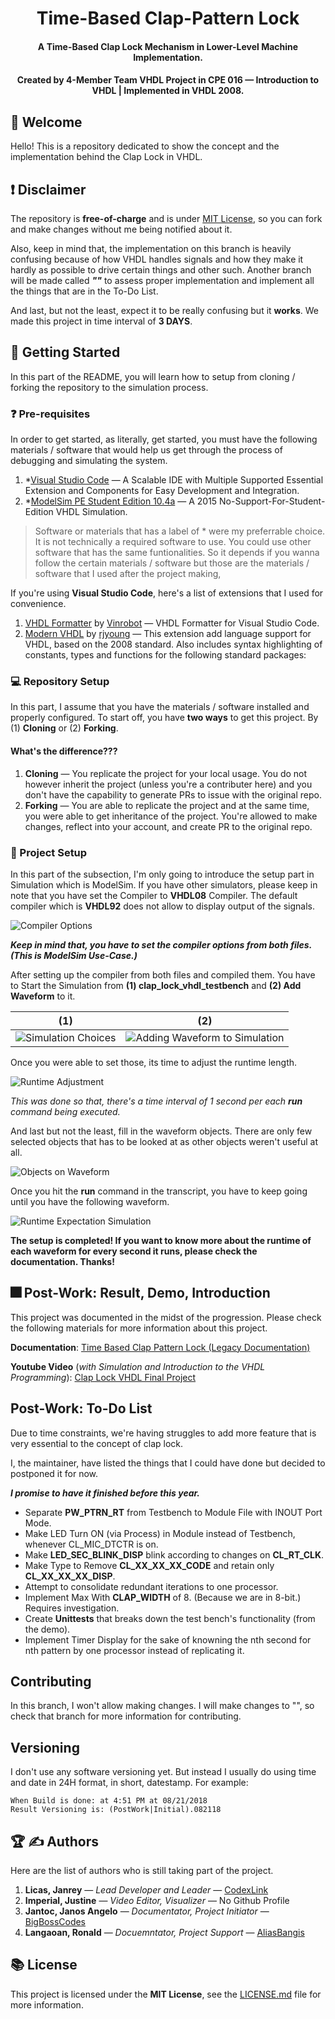 <h1 align="center">Time-Based Clap-Pattern Lock</h1>
<h4 align="center">A Time-Based Clap Lock Mechanism in Lower-Level Machine Implementation.</h4>

<h4 align="center">Created by 4-Member Team VHDL Project in CPE 016 — Introduction to VHDL | Implemented in VHDL 2008.</h4>

<div align="center">

<!-- [![CodeFactor](https://www.codefactor.io/repository/github/codexlink/tasktoremindme/badge)](https://www.codefactor.io/repository/github/codexlink/tasktoremindme)
[![Codacy Badge](https://app.codacy.com/project/badge/Grade/6c3ef6df0d4c4ffebdd5099b4b87e3e6)](https://www.codacy.com/manual/CodexLink/TaskToRemindMe?utm_source=github.com&amp;utm_medium=referral&amp;utm_content=CodexLink/TaskToRemindMe&amp;utm_campaign=Badge_Grade)
[![Repository Downloads](https://badgen.net/github/assets-dl/CodexLink/TaskToRemindMe_CPlusPlus)](https://github.com/CodexLink/TaskToRemindMe_CPlusPlus)
[![Repository License](https://badgen.net/github/license/CodexLink/TaskToRemindMe_CPlusPlus)](https://github.com/CodexLink/TaskToRemindMe_CPlusPlus) -->

</div>

## 👋 Welcome

Hello! This is a repository dedicated to show the concept and the implementation behind the Clap Lock in VHDL.

## ❗ Disclaimer

The repository is **free-of-charge** and is under [MIT License](https://github.com/CodexLink/Time-Based_Clap-Pattern-Lock_VHDL08/blob/master/LICENSE), so you can fork and make changes without me being notified about it.

Also, keep in mind that, the implementation on this branch is heavily confusing because of how VHDL handles signals and how they make it hardly as possible to drive certain things and other such. Another branch will be made called ***""*** to assess proper implementation and implement all the things that are in the To-Do List.

And last, but not the least, expect it to be really confusing but it **works**. We made this project in time interval of **3 DAYS**.

## 🚦 Getting Started

In this part of the README, you will learn how to setup from cloning / forking the repository to the simulation process.

### ❓ Pre-requisites

In order to get started, as literally, get started, you must have the following materials / software that would help us get through the process of debugging and simulating the system.

1. *[Visual Studio Code](https://code.visualstudio.com/) — A Scalable IDE with Multiple Supported Essential Extension and Components for Easy Development and Integration.
2. *[ModelSim PE Student Edition 10.4a](https://www.mentor.com/company/higher_ed/modelsim-student-edition) — A 2015 No-Support-For-Student-Edition VHDL Simulation.

> Software or materials that has a label of * were my preferrable choice. It is not technically a required software to use. You could use other software that has the same funtionalities. So it depends if you wanna follow the certain materials / software but those are the materials / software that I used after the project making,

If you're using **Visual Studio Code**, here's a list of extensions that I used for convenience.

1. [VHDL Formatter](https://marketplace.visualstudio.com/items?itemName=Vinrobot.vhdl-formatter) by [Vinrobot](https://marketplace.visualstudio.com/publishers/Vinrobot) — VHDL Formatter for Visual Studio Code.
2. [Modern VHDL](https://marketplace.visualstudio.com/items?itemName=rjyoung.vscode-modern-vhdl-support) by [rjyoung](https://marketplace.visualstudio.com/publishers/rjyoung) — This extension add language support for VHDL, based on the 2008 standard. Also includes syntax highlighting of constants, types and functions for the following standard packages:

### 💻 Repository Setup

In this part, I assume that you have the materials / software installed and properly configured. To start off, you have **two ways** to get this project. By (1) **Cloning** or (2) **Forking**.

#### What's the difference???

1. **Cloning** — You replicate the project for your local usage. You do not however inherit the project (unless you're a contributer here) and you don't have the capability to generate PRs to issue with the original repo.
1. **Forking** — You are able to replicate the project and at the same time, you were able to get inheritance of the project. You're allowed to make changes, reflect into your account, and create PR to the original repo.

### 📂 Project Setup

In this part of the subsection, I'm only going to introduce the setup part in Simulation which is ModelSim. If you have other simulators, please keep in note that you have set the Compiler to **VHDL08** Compiler. The default compiler which is **VHDL92** does not allow to display output of the signals.

![Compiler Options](https://github.com/CodexLink/Time-Based_Clap-Pattern-Lock_VHDL08/blob/main/imgs/compiler-options.png)

***Keep in mind that, you have to set the compiler options from both files. (This is ModelSim Use-Case.)***

After setting up the compiler from both files and compiled them. You have to Start the Simulation from **(1) clap_lock_vhdl_testbench** and **(2) Add Waveform** to it.

| (1) | (2) |
| ----------- | ----------- |
| ![Simulation Choices](https://github.com/CodexLink/Time-Based_Clap-Pattern-Lock_VHDL08/blob/main/imgs/simulation_to_choose.png) | ![Adding Waveform to Simulation](https://github.com/CodexLink/Time-Based_Clap-Pattern-Lock_VHDL08/blob/main/imgs/adding_waveform.png) |


Once you were able to set those, its time to adjust the runtime length.

![Runtime Adjustment](https://github.com/CodexLink/Time-Based_Clap-Pattern-Lock_VHDL08/blob/main/imgs/runtime-adjustment.png)

*This was done so that, there's a time interval of 1 second per each **run** command being executed.*

And last but not the least, fill in the waveform objects. There are only few selected objects that has to be looked at as other objects weren't useful at all.

![Objects on Waveform](https://github.com/CodexLink/Time-Based_Clap-Pattern-Lock_VHDL08/blob/main/imgs/objects-on-waveform.png)

Once you hit the **run** command in the transcript, you have to keep going until you have the following waveform.

![Runtime Expectation Simulation](https://github.com/CodexLink/Time-Based_Clap-Pattern-Lock_VHDL08/blob/main/imgs/overall-tests.png)

**The setup is completed! If you want to know more about the runtime of each waveform for every second it runs, please check the documentation. Thanks!**

## 🎆 Post-Work: Result, Demo, Introduction

This project was documented in the midst of the progression. Please check the following materials for more information about this project.

**Documentation**: [Time Based Clap Pattern Lock (Legacy Documentation)](https://docs.google.com/document/d/e/2PACX-1vTUnYAJOs-qG_l9PuymwabFcxyMn1Tjp9Wpv740VC6ZmB9t__RQLubPL7nblfp3ak2VWWbWzI1mAPTH/pub)

**Youtube Video** (*with Simulation and Introduction to the VHDL Programming*): [Clap Lock VHDL Final Project](https://www.youtube.com/watch?v=qh50Q9WZq30)

## Post-Work: To-Do List

Due to time constraints, we're having struggles to add more feature that is very essential to the concept of clap lock.

I, the maintainer, have listed the things that I could have done but decided to postponed it for now.

***I promise to have it finished before this year.***

* Separate **PW_PTRN_RT** from Testbench to Module File with INOUT Port Mode.
* Make LED Turn ON (via Process) in Module instead of Testbench, whenever CL_MIC_DTCTR is on.
* Make **LED_SEC_BLINK_DISP** blink according to changes on **CL_RT_CLK**.
* Make Type to Remove **CL_XX_XX_XX_CODE** and retain only **CL_XX_XX_XX_DISP**.
* Attempt to consolidate redundant iterations to one processor.
* Implement Max With **CLAP_WIDTH** of 8. (Because we are in 8-bit.) Requires investigation.
* Create **Unittests** that breaks down the test bench's functionality (from the demo).
* Implement Timer Display for the sake of knowning the nth second for nth pattern by one processor instead of replicating it.

## Contributing

In this branch, I won't allow making changes. I will make changes to "", so check that branch for more information for contributing.

## Versioning

I don't use any software versioning yet. But instead I usually do using time and date in 24H format, in short, datestamp. For example:

``` text
When Build is done: at 4:51 PM at 08/21/2018
Result Versioning is: (PostWork|Initial).082118
```

## 🏆 ✍ Authors

Here are the list of authors who is still taking part of the project.

1. **Licas, Janrey** — *Lead Developer and Leader* — [CodexLink](https://github.com/CodexLink)
2. **Imperial, Justine** — *Video Editor, Visualizer* — No Github Profile
3. **Jantoc, Janos Angelo** — *Documentator, Project Initiator* — [BigBossCodes](https://github.com/BigBossCodes)
4. **Langaoan, Ronald** — *Docuemntator, Project Support* — [AliasBangis](https://github.com/AliasBangis)

## 📚 License

This project is licensed under the **MIT License**, see the [LICENSE.md](https://github.com/CodexLink/Time-Based_Clap-Pattern-Lock_VHDL08/blob/master/LICENSE) file for more information.
